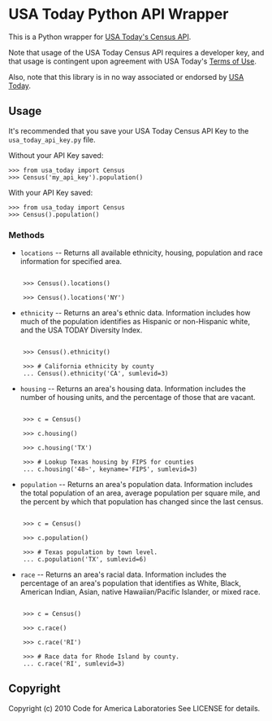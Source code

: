 USA Today Python API Wrapper
============================

This is a Python wrapper for [USA Today's Census
API](http://developer.usatoday.com/docs/read/Census).

Note that usage of the USA Today Census API requires a developer key,
and that usage is contingent upon agreement with USA Today's [Terms of
Use](http://developer.usatoday.com/API_Terms_of_Use).

Also, note that this library is in no way associated or endorsed by [USA
Today](http://www.usatoday.com/).


Usage
-----

It's recommended that you save your USA Today Census API Key to the
`usa_today_api_key.py` file.

Without your API Key saved:

    >>> from usa_today import Census
    >>> Census('my_api_key').population()


With your API Key saved:

    >>> from usa_today import Census
    >>> Census().population()


### Methods ###

* `locations` -- Returns all available ethnicity, housing, population and race information for specified area.
<pre><code>
    >>> Census().locations()

    >>> Census().locations('NY')
</code></pre>

* `ethnicity` -- Returns an area's ethnic data. Information includes how much of the population identifies as Hispanic or non-Hispanic white, and the USA TODAY Diversity Index.
<pre><code>
    >>> Census().ethnicity()

    >>> # California ethnicity by county
    ... Census().ethnicity('CA', sumlevid=3)
</code></pre>

* `housing` -- Returns an area's housing data. Information includes the number of housing units, and the percentage of those that are vacant.
<pre><code>
    >>> c = Census()

    >>> c.housing()

    >>> c.housing('TX')

    >>> # Lookup Texas housing by FIPS for counties
    ... c.housing('48~', keyname='FIPS', sumlevid=3)
</code></pre>


* `population` -- Returns an area's population data. Information includes the total population of an area, average population per square mile, and the percent by which that population has changed since the last census.
<pre><code>
    >>> c = Census()

    >>> c.population()

    >>> # Texas population by town level.
    ... c.population('TX', sumlevid=6)
</code></pre>

* `race` -- Returns an area's racial data. Information includes the percentage of an area's population that identifies as White, Black, American Indian, Asian, native Hawaiian/Pacific Islander, or mixed race.
<pre><code>
    >>> c = Census()

    >>> c.race()

    >>> c.race('RI')

    >>> # Race data for Rhode Island by county.
    ... c.race('RI', sumlevid=3)
</code></pre>


Copyright
---------

Copyright (c) 2010 Code for America Laboratories
See LICENSE for details.
